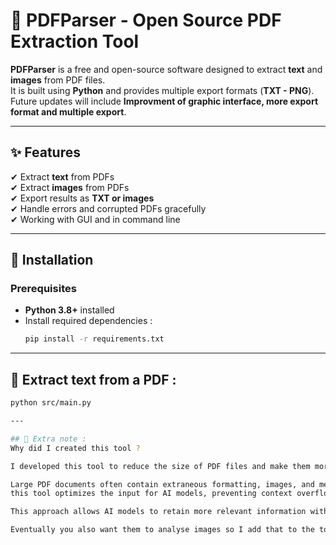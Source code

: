# 📄 PDFParser - Open Source PDF Extraction Tool

**PDFParser** is a free and open-source software designed to extract **text** and **images** from PDF files.  
It is built using **Python** and provides multiple export formats (**TXT - PNG**).  
Future updates will include **Improvment of  graphic interface, more export format and multiple export**.

---

## ✨ Features
✔ Extract **text** from PDFs  
✔ Extract **images** from PDFs  
✔ Export results as **TXT or images**  
✔ Handle errors and corrupted PDFs gracefully  
✔ Working with GUI and in command line 

---

## 🚀 Installation
### **Prerequisites**
- **Python 3.8+** installed  
- Install required dependencies :
  ```bash
  pip install -r requirements.txt

---

## 📂 Extract text from a PDF :
  ```bash
  python src/main.py

---

## 📄 Extra note :
Why did I created this tool ?

I developed this tool to reduce the size of PDF files and make them more suitable for use with AI LLM models.

Large PDF documents often contain extraneous formatting, images, and metadata that are unnecessary for AI processing. By extracting and converting them into plain text (TXT),
this tool optimizes the input for AI models, preventing context overflow and improving processing efficiency.

This approach allows AI models to retain more relevant information within their context window, making them more effective at analyzing and understanding large volumes of text.

Eventually you also want them to analyse images so I add that to the tool too
